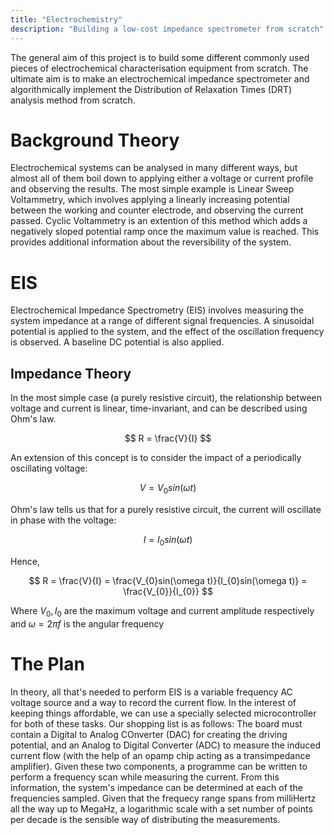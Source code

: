 ```yaml
---
title: "Electrochemistry"
description: "Building a low-cost impedance spectrometer from scratch"
---
```


<script>
window.MathJax = {
  tex: { inlineMath: [['$', '$'], ['\\(', '\\)']] },
  svg: { fontCache: 'global' }
};
</script>
<script id="MathJax-script" async
  src="https://cdn.jsdelivr.net/npm/mathjax@3/es5/tex-svg.js">
</script>

The general aim of this project is to build some different commonly used pieces of electrochemical characterisation equipment from scratch. The ultimate aim is to make an electrochemical impedance spectrometer and algorithmically implement the Distribution of Relaxation Times (DRT) analysis method from scratch.

# Background Theory
Electrochemical systems can be analysed in many different ways, but almost all of them boil down to applying either a voltage or current profile and observing the results. The most simple example is Linear Sweep Voltammetry, which involves applying a linearly increasing potential between the working and counter electrode, and observing the current passed. Cyclic Voltammetry is an extention of this method which adds a negatively sloped potential ramp once the maximum value is reached. This provides additional information about the reversibility of the system.

# EIS
Electrochemical Impedance Spectrometry (EIS) involves measuring the system impedance at a range of different signal frequencies. A sinusoidal potential is applied to the system, and the effect of the oscillation frequency is observed. A baseline DC potential is also applied.

## Impedance Theory
In the most simple case (a purely resistive circuit), the relationship between voltage and current is linear, time-invariant, and can be described using Ohm's law.

$$
R = \frac{V}{I}
$$

An extension of this concept is to consider the impact of a periodically oscillating voltage:

$$V = V_{0}sin(\omega t)$$

Ohm's law tells us that for a purely resistive circuit, the current will oscillate in phase with the voltage:

$$I = I_{0}sin(\omega t)$$

Hence,

$$
R = \frac{V}{I} = \frac{V_{0}sin(\omega t)}{I_{0}sin(\omega t)} = \frac{V_{0}}{I_{0}}
$$

Where $V_{0}, I_{0}$ are the maximum voltage and current amplitude respectively and $\omega = 2 \pi f$ is the angular frequency






# The Plan
In theory, all that's needed to perform EIS is a variable frequency AC voltage source and a way to record the current flow. In the interest of keeping things affordable, we can use a specially selected microcontroller for both of these tasks. Our shopping list is as follows: The board must contain a Digital to Analog COnverter (DAC) for creating the driving potential, and an Analog to Digital Converter (ADC) to measure the induced current flow (with the help of an opamp chip acting as a transimpedance amplifier). Given these two components, a programme can be written to perform a frequency scan while measuring the current. From this information, the system's impedance can be determined at each of the frequencies sampled. Given that the frequecy range spans from milliHertz all the way up to MegaHz, a logarithmic scale with a set number of points per decade is the sensible way of distributing the measurements.
